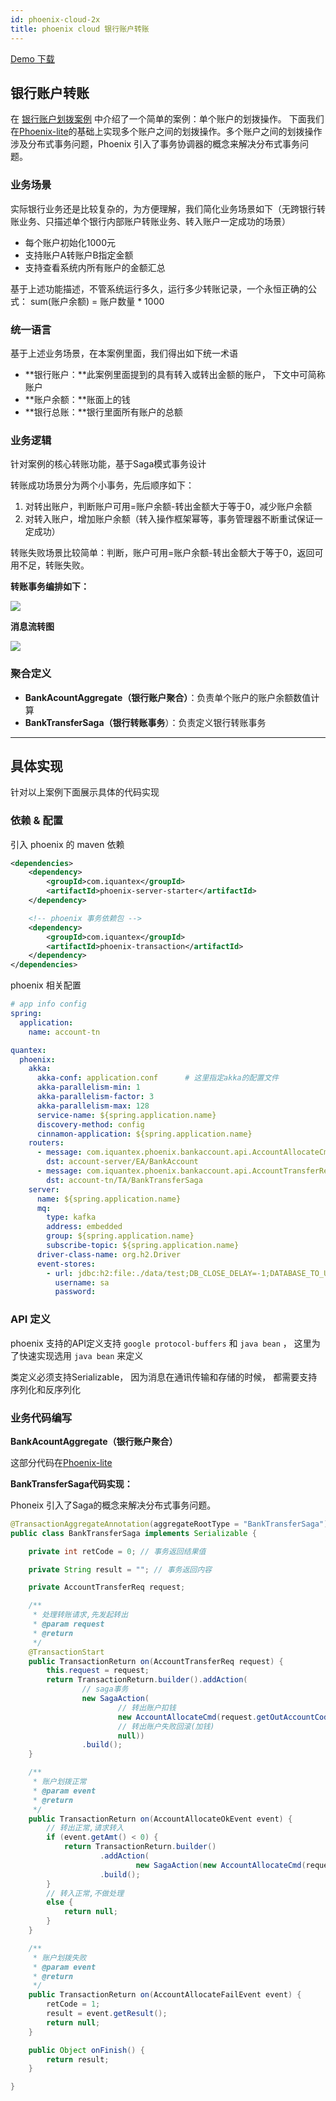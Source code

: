 ```yaml
---
id: phoenix-cloud-2x
title: phoenix cloud 银行账户转账
---
```


[Demo 下载](https://gitlab.iquantex.com/phoenix-public/bank-account.git)

## 银行账户转账

在 [银行账户划拨案例](./phoenix-lite-2x) 中介绍了一个简单的案例：单个账户的划拨操作。 下面我们在[Phoenix-lite](./phoenix-lite-2x)的基础上实现多个账户之间的划拨操作。多个账户之间的划拨操作涉及分布式事务问题，Phoenix 引入了事务协调器的概念来解决分布式事务问题。

### 业务场景

实际银行业务还是比较复杂的，为方便理解，我们简化业务场景如下（无跨银行转账业务、只描述单个银行内部账户转账业务、转入账户一定成功的场景）

- 每个账户初始化1000元
- 支持账户A转账户B指定金额
- 支持查看系统内所有账户的金额汇总

基于上述功能描述，不管系统运行多久，运行多少转账记录，一个永恒正确的公式： sum(账户余额) = 账户数量 * 1000

### 统一语言

基于上述业务场景，在本案例里面，我们得出如下统一术语

- **银行账户：**此案例里面提到的具有转入或转出金额的账户， 下文中可简称账户
- **账户余额：**账面上的钱
- **银行总账：**银行里面所有账户的总额

### 业务逻辑

针对案例的核心转账功能，基于Saga模式事务设计

转账成功场景分为两个小事务，先后顺序如下：

1. 对转出账户，判断账户可用=账户余额-转出金额大于等于0，减少账户余额
2. 对转入账户，增加账户余额（转入操作框架幂等，事务管理器不断重试保证一定成功）

转账失败场景比较简单：判断，账户可用=账户余额-转出金额大于等于0，返回可用不足，转账失败。

**转账事务编排如下：**

![](assets/phoenix2.x/phoenix-lite/trans-bianpai.png)

**消息流转图**

![](assets/phoenix2.x/phoenix-lite/trans.png)

### 聚合定义

- **BankAcountAggregate（银行账户聚合）**：负责单个账户的账户余额数值计算
- **BankTransferSaga（银行转账事务**）：负责定义银行转账事务

---

## 具体实现

针对以上案例下面展示具体的代码实现

### 依赖 & 配置

引入 phoenix 的 maven 依赖

```xml
<dependencies>
	<dependency>
		<groupId>com.iquantex</groupId>
		<artifactId>phoenix-server-starter</artifactId>
	</dependency>

	<!-- phoenix 事务依赖包 -->
	<dependency>
		<groupId>com.iquantex</groupId>
		<artifactId>phoenix-transaction</artifactId>
	</dependency>
</dependencies>
```

phoenix 相关配置

```yaml
# app info config
spring:
  application:
    name: account-tn

quantex:
  phoenix:
    akka:
      akka-conf: application.conf      # 这里指定akka的配置文件
      akka-parallelism-min: 1
      akka-parallelism-factor: 3
      akka-parallelism-max: 128
      service-name: ${spring.application.name}
      discovery-method: config
      cinnamon-application: ${spring.application.name}
    routers:
      - message: com.iquantex.phoenix.bankaccount.api.AccountAllocateCmd  
        dst: account-server/EA/BankAccount
      - message: com.iquantex.phoenix.bankaccount.api.AccountTransferReq
        dst: account-tn/TA/BankTransferSaga
    server:
      name: ${spring.application.name}
      mq:
        type: kafka
        address: embedded
        group: ${spring.application.name}
        subscribe-topic: ${spring.application.name}
      driver-class-name: org.h2.Driver
      event-stores:
        - url: jdbc:h2:file:./data/test;DB_CLOSE_DELAY=-1;DATABASE_TO_UPPER=FALSE;INIT=CREATE SCHEMA IF NOT EXISTS PUBLIC
          username: sa
          password:
```

### API 定义

phoenix 支持的API定义支持 `google protocol-buffers` 和 `java bean` ， 这里为了快速实现选用 `java bean` 来定义

类定义必须支持Serializable， 因为消息在通讯传输和存储的时候， 都需要支持序列化和反序列化



### 业务代码编写

**BankAcountAggregate（银行账户聚合）**

这部分代码在[Phoenix-lite](./phoenix-lite-2x)

**BankTransferSaga代码实现：**

Phoneix 引入了Saga的概念来解决分布式事务问题。

```java
@TransactionAggregateAnnotation(aggregateRootType = "BankTransferSaga")
public class BankTransferSaga implements Serializable {

	private int retCode = 0; // 事务返回结果值

	private String result = ""; // 事务返回内容

	private AccountTransferReq request;

	/**
	 * 处理转账请求,先发起转出
	 * @param request
	 * @return
	 */
    @TransactionStart
	public TransactionReturn on(AccountTransferReq request) {
		this.request = request;
		return TransactionReturn.builder().addAction(
				// saga事务
				new SagaAction(
						// 转出账户扣钱
						new AccountAllocateCmd(request.getOutAccountCode(), -request.getAmt()),
						// 转出账户失败回滚(加钱)
						null))
				.build();
	}

	/**
	 * 账户划拨正常
	 * @param event
	 * @return
	 */
	public TransactionReturn on(AccountAllocateOkEvent event) {
		// 转出正常,请求转入
		if (event.getAmt() < 0) {
			return TransactionReturn.builder()
					.addAction(
							new SagaAction(new AccountAllocateCmd(request.getInAccountCode(), request.getAmt()), null))
					.build();
		}
		// 转入正常,不做处理
		else {
			return null;
		}
	}

	/**
	 * 账户划拨失败
	 * @param event
	 * @return
	 */
	public TransactionReturn on(AccountAllocateFailEvent event) {
		retCode = 1;
		result = event.getResult();
		return null;
	}

	public Object onFinish() {
		return result;
	}

}
```

